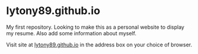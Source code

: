 # lytony89.github.io
My first repository. Looking to make this as a personal website to display my resume.
Also add some information about myself.

Visit site at [lytony89.github.io](http:lytony89.github.io) in the address box on your choice of browser.
